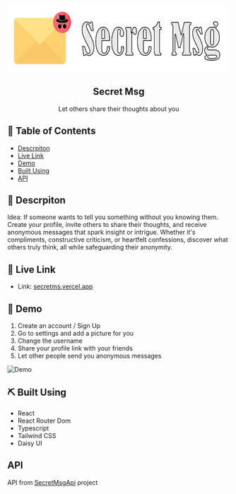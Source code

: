 <p align="center">
  <a href="" rel="noopener">
 <img width=600px height=150px src="https://raw.githubusercontent.com/kerolesnabill/SecretMsg/main/src/assets/banner.png" alt="Banner"></a>
</p>

<h2 align="center">Secret Msg</h2>

<p align="center"> Let others share their thoughts about you
    <br> 
</p>

## 📝 Table of Contents

- [Descrpiton](#descrpiton)
- [Live Link](#live-link)
- [Demo](#demo)
- [Built Using](#built_using)
- [API](#api)

## 🧐 Descrpiton <a name = "descrpiton"></a>

Idea: If someone wants to tell you something without you knowing them.
<br/>
Create your profile, invite others to share their thoughts, and receive anonymous messages that spark insight or intrigue. Whether it's compliments, constructive criticism, or heartfelt confessions, discover what others truly think, all while safeguarding their anonymity.

## 🔗 Live Link <a name = "live-link"></a>

- Link: [secretms.vercel.app](https://secretms.vercel.app/)

## 🎥 Demo <a name = "demo"></a>

1. Create an account / Sign Up
2. Go to settings and add a picture for you
3. Change the username
4. Share your profile link with your friends
5. Let other people send you anonymous messages

![Demo](https://github.com/kerolesnabill/SecretMsg/blob/main/src/assets/demo.gif)

## ⛏️ Built Using <a name = "built_using"></a>

- React
- React Router Dom
- Typescript
- Tailwind CSS
- Daisy UI

## API <a name = "api"></a>

API from [SecretMsgApi](https://github.com/kerolesnabill/SecretMsgApi) project
